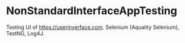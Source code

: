 # NonStandardInterfaceAppTesting
Testing UI of https://userinyerface.com. Selenium (Aquality Selenium), TestNG, Log4J.
